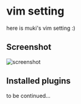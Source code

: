 vim setting
============
here is muki's vim setting :)

Screenshot
-----------
![screenshot](https://raw.github.com/mukiwu/vim-setting/master/screenshot.png "screenshot")

Installed plugins
-----------------

to be continued...

